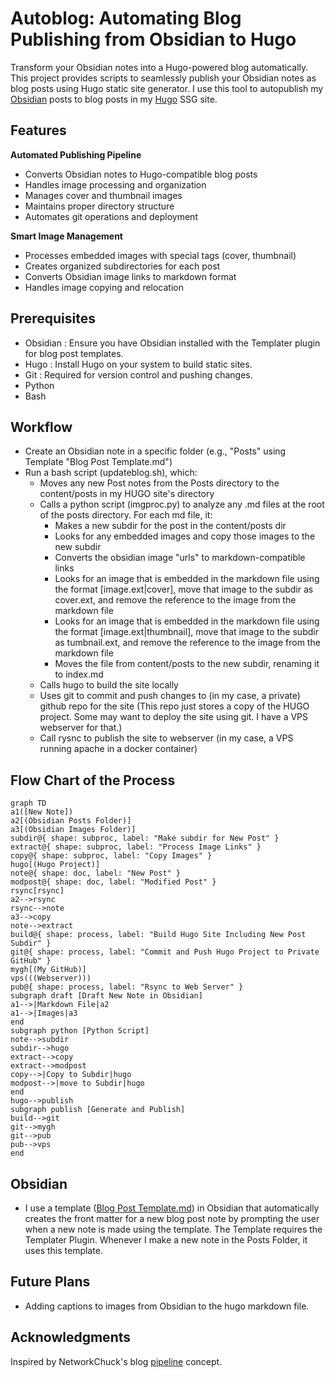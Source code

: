 # Autoblog: Automating Blog Publishing from Obsidian to Hugo

Transform your Obsidian notes into a Hugo-powered blog automatically. This project provides scripts to seamlessly publish your Obsidian notes as blog posts using Hugo static site generator. I use this tool to autopublish my [Obsidian](https://obsidian.md) posts to blog posts in my [Hugo](https://gohugo.io) SSG site.

## Features

**Automated Publishing Pipeline**
- Converts Obsidian notes to Hugo-compatible blog posts
- Handles image processing and organization
- Manages cover and thumbnail images
- Maintains proper directory structure
- Automates git operations and deployment

**Smart Image Management**
- Processes embedded images with special tags (cover, thumbnail)
- Creates organized subdirectories for each post
- Converts Obsidian image links to markdown format
- Handles image copying and relocation

## Prerequisites 
- Obsidian : Ensure you have Obsidian installed with the Templater plugin for blog post templates.
- Hugo : Install Hugo on your system to build static sites.
- Git : Required for version control and pushing changes.
- Python
- Bash
     

## Workflow
* Create an Obsidian note in a specific folder (e.g., "Posts" using Template "Blog Post Template.md")
* Run a bash script (updateblog.sh), which:
  * Moves any new Post notes from the Posts directory to the content/posts in my HUGO site's directory
  * Calls a python script (imgproc.py) to analyze any .md files at the root of the posts directory. For each md file, it:
      * Makes a new subdir for the post in the content/posts dir
      * Looks for any embedded images and copy those images to the new subdir
      * Converts the obsidian image "urls" to markdown-compatible links
      * Looks for an image that is embedded in the markdown file using the format [image.ext|cover], move that image to the subdir as cover.ext, and remove the reference to the image from the markdown file
      * Looks for an image that is embedded in the markdown file using the format [image.ext|thumbnail], move that image to the subdir as tumbnail.ext, and remove the reference to the image from the markdown file
      * Moves the file from content/posts to the new subdir, renaming it to index.md
  * Calls hugo to build the site locally
  * Uses git to commit and push changes to (in my case, a private) github repo for the site (This repo just stores a copy of the HUGO project. Some may want to deploy the site using git. I have a VPS webserver for that.)
  * Call rysnc to publish the site to webserver (in my case, a VPS running apache in a docker container)
  
## Flow Chart of the Process
```mermaid
graph TD
a1([New Note])
a2[(Obsidian Posts Folder)]
a3[(Obsidian Images Folder)]
subdir@{ shape: subproc, label: "Make subdir for New Post" }
extract@{ shape: subproc, label: "Process Image Links" }
copy@{ shape: subproc, label: "Copy Images" }
hugo[(Hugo Project)]
note@{ shape: doc, label: "New Post" }
modpost@{ shape: doc, label: "Modified Post" }
rsync[rsync]
a2-->rsync
rsync-->note
a3-->copy
note-->extract
build@{ shape: process, label: "Build Hugo Site Including New Post Subdir" }
git@{ shape: process, label: "Commit and Push Hugo Project to Private GitHub" }
mygh[(My GitHub)]
vps(((Webserver)))
pub@{ shape: process, label: "Rsync to Web Server" }
subgraph draft [Draft New Note in Obsidian]
a1-->|Markdown File|a2
a1-->|Images|a3
end
subgraph python [Python Script]
note-->subdir
subdir-->hugo
extract-->copy
extract-->modpost
copy-->|Copy to Subdir|hugo
modpost-->|move to Subdir|hugo
end
hugo-->publish
subgraph publish [Generate and Publish]
build-->git
git-->mygh
git-->pub
pub-->vps
end
```
## Obsidian
* I use a template ([Blog Post Template.md](https://healthcarenetwork.org/)) in Obsidian that automatically creates the front matter for a new blog post note by prompting the user when a new note is made using the template. The Template requires the Templater Plugin. Whenever I make a new note in the Posts Folder, it uses this template.

## Future Plans
* Adding captions to images from Obsidian to the hugo markdown file.

## Acknowledgments

Inspired by NetworkChuck's blog [pipeline](https://www.youtube.com/watch?v=dnE7c0ELEH8) concept.

